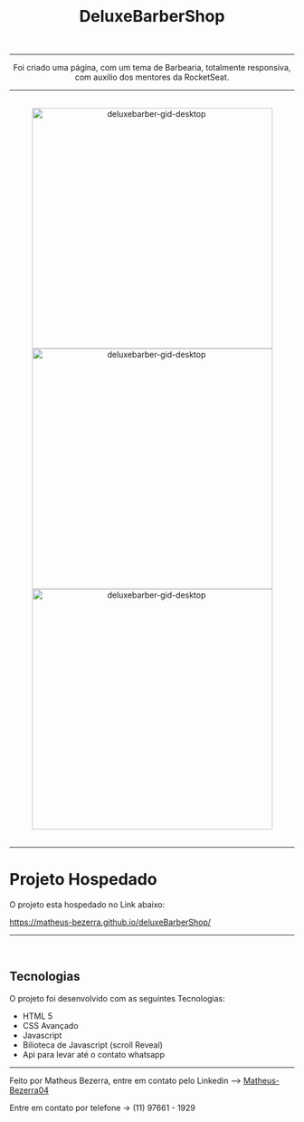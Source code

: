 <h1 align="center">
<br>
    <h1 align="center">DeluxeBarberShop</h1>
<br>
</h1>
<hr>
<p align="center">Foi criado uma página, com um tema de Barbearia, totalmente responsiva, com auxilio dos mentores da RocketSeat.</p>
<hr> <br>

<div align="center">
    <img src="assets/img/projeto-deluxebarbershop-desk.gif" alt="deluxebarber-gid-desktop" height="425">
    <img src="assets/img/projeto-deluxebarbershop-ipad.gif" alt="deluxebarber-gid-desktop" height="425">
    <img src="assets/img/projeto-deluxebarbershop-mob.gif" alt="deluxebarber-gid-desktop" height="425">
</div>
<br>

---


# Projeto Hospedado

<p>O projeto esta hospedado no Link abaixo:</p>
<a href="https://matheus-bezerra.github.io/deluxeBarberShop/">https://matheus-bezerra.github.io/deluxeBarberShop/</a>

---
<br>

## Tecnologias

O projeto foi desenvolvido com as seguintes Tecnologias:

- HTML 5
- CSS Avançado
- Javascript
- Bilioteca de Javascript (scroll Reveal)
- Api para levar até o contato whatsapp
---

<p>Feito por Matheus Bezerra, entre em contato pelo Linkedin --> <a href="https://www.linkedin.com/in/matheus-bezerra04/">Matheus-Bezerra04</a></p>
<p>Entre em contato por telefone -> (11) 97661 - 1929</p>